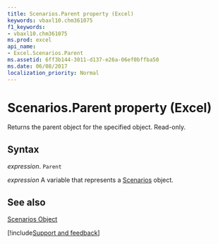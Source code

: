 ```yaml
---
title: Scenarios.Parent property (Excel)
keywords: vbaxl10.chm361075
f1_keywords:
- vbaxl10.chm361075
ms.prod: excel
api_name:
- Excel.Scenarios.Parent
ms.assetid: 6ff3b144-3011-d137-e26a-06ef0bffba50
ms.date: 06/08/2017
localization_priority: Normal
---
```



# Scenarios.Parent property (Excel)

Returns the parent object for the specified object. Read-only.


## Syntax

_expression_. `Parent`

_expression_ A variable that represents a [Scenarios](Excel.Scenarios.md) object.


## See also


[Scenarios Object](Excel.Scenarios.md)

[!include[Support and feedback](~/includes/feedback-boilerplate.md)]